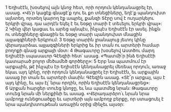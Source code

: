 1 Եղիսէէն, խօսելով այն կնոջ հետ, որի որդուն կենդանացրել էր, ասաց. «Վե՛ր կացէք գնացէ՛ք դու եւ քո տնեցիները, եղէ՛ք պանդուխտ այնտեղ, որտեղ կարող էք ապրել, քանզի Տէրը սով է ուղարկելու երկրի վրայ. դա արդէն եկել է եւ եօթը տարի է տեւելու երկրի վրայ»: 2 Կինը վեր կացաւ եւ արեց այնպէս, ինչպէս Եղիսէէն էր ասել. ինքն ու տնեցիները գնացին եւ եօթը տարի պանդուխտ մնացին այլազգիների երկրում:
3 Եօթը տարին լրանալուց յետոյ կինը վերադարձաւ այլազգիների երկրից եւ իր տան ու արտերի համար բողոքի գնաց արքայի մօտ:
4 Թագաւորը խօսելով Աստծու մարդ Եղիսէէի սպասաւոր Գէեզիի հետ՝ ասաց. «Պատմի՛ր ինձ Եղիսէէի կատարած բոլոր մեծամեծ գործերը»: 5 Երբ նա պատմում էր արքային, թէ ինչպէս էր Եղիսէէն կենդանացրել մեռեալ որդուն, առաջ եկաւ այդ կինը, որի որդուն կենդանացրել էր Եղիսէէն, եւ արքային ասաց իր տան եւ արտերի մասին: Գէեզին ասաց. «Տէ՜ր արքայ, այս է այդ կինը, եւ այս էլ՝ նրա որդին, որին Եղիսէէն կենդանացրեց»: 6 Արքան հարցեր տուեց կնոջը, եւ նա պատմեց նրան: Թագաւորը տուեց նրան մի ներքինի եւ ասաց. «Վերադարձրո՛ւ նրան նրա ամբողջ ունեցուածքը եւ արտերի այն ամբողջ բերքը, որ ստացուել է նրա պանդխտութեան առաջին օրից մինչեւ այսօր:
